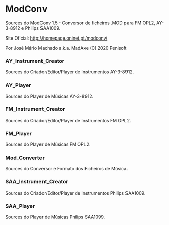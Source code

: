 # ModConv
Sources do ModConv 1.5 - 
Conversor de ficheiros .MOD para FM OPL2, AY-3-8912 e Philips SAA1009.

Site Oficial: http://homepage.oninet.pt/modconv/

Por José Mário Machado a.k.a. MadAxe
(C) 2020 Penisoft

### AY_Instrument_Creator
Sources do Criador/Editor/Player de Instrumentos AY-3-8912.

### AY_Player
Sources do Player de Músicas AY-3-8912.

### FM_Instrument_Creator
Sources do Criador/Editor/Player de Instrumentos FM OPL2.

### FM_Player
Sources do Player de Músicas FM OPL2.

### Mod_Converter
Sources do Conversor e Formato dos Ficheiros de Música.

### SAA_Instrument_Creator
Sources do Criador/Editor/Player de Instrumentos Philips SAA1009.

### SAA_Player
Sources do Player de Músicas Philips SAA1099.

